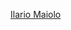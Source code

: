 <a href="http://apily.io/slidify?md=https://raw.github.com/cvdlab-bio/webindex/maiolo_dev_branch/Maiolo/2013-04-18/maiolo.md">Ilario Maiolo</a>